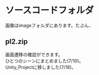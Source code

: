 # ソースコードフォルダ
画像はimageフォルダにあります。たぶん、

## pl2.zip
画面遷移の確認ができます。  
ひとつのシーンにまとめました(7/10)。  
Unity_Projectに移しました(7/18)。
